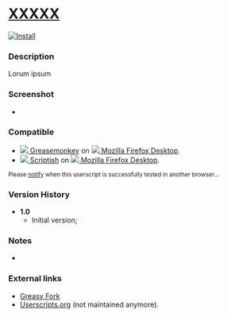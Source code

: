 # [XXXXX](https://github.com/jerone/UserScripts/tree/master/XXXXX)

[![Install](https://raw.github.com/jerone/UserScripts/master/_resources/Install-button.jpg)](https://github.com/jerone/UserScripts/raw/master/XXXXX/XXXXX.user.js)

### Description

Lorum ipsum

### Screenshot

 -

### Compatible

* [![](https://raw.github.com/jerone/UserScripts/master/_resources/Greasemonkey.png) Greasemonkey](https://addons.mozilla.org/firefox/addon/greasemonkey/) on [![](https://raw.github.com/jerone/UserScripts/master/_resources/Firefox.png) Mozilla Firefox Desktop](http://www.mozilla.org/en-US/firefox/fx/#desktop).
* [![](https://raw.github.com/jerone/UserScripts/master/_resources/Scriptish.png) Scriptish](https://addons.mozilla.org/firefox/addon/scriptish/) on [![](https://raw.github.com/jerone/UserScripts/master/_resources/Firefox.png) Mozilla Firefox Desktop](http://www.mozilla.org/en-US/firefox/fx/#desktop).

<sub>Please [notify](https://github.com/jerone/UserScripts/issues/new?title=Userscript%20%3Cname%3E%20%28%3Cversion%3E%29%20also%20works%20in%20%3Cbrowser%3E%20on%20%3Cdesktop/device%3E) when this userscript is successfully tested in another browser...</sub>

### Version History

* **1.0**
    * Initial version;

### Notes

 -

### External links

* [Greasy Fork](https://greasyfork.org/scripts/XXXXX)
* [Userscripts.org](http://userscripts.org/scripts/show/XXXXX) (not maintained anymore).
